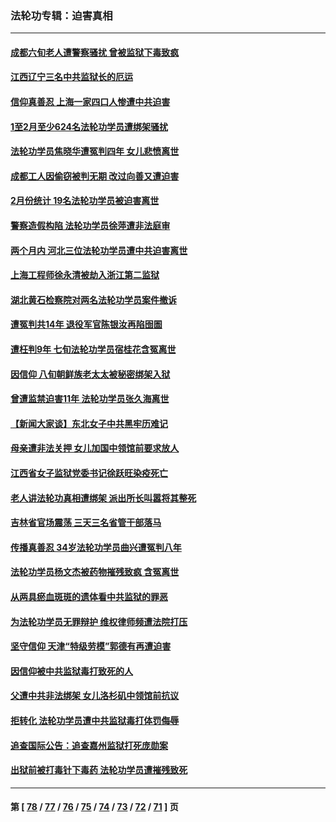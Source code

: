 ### 法轮功专辑：迫害真相
---
#### [成都六旬老人遭警察骚扰 曾被监狱下毒致疯](../../pages/nf4379/n13952299.md) 
#### [江西辽宁三名中共监狱长的厄运](../../pages/nf4379/n13951740.md) 
#### [信仰真善忍 上海一家四口人惨遭中共迫害](../../pages/nf4379/n13950973.md) 
#### [1至2月至少624名法轮功学员遭绑架骚扰](../../pages/nf4379/n13950181.md) 
#### [法轮功学员焦晓华遭冤判四年 女儿悲愤离世](../../pages/nf4379/n13949614.md) 
#### [成都工人因偷窃被判无期 改过向善又遭迫害](../../pages/nf4379/n13948561.md) 
#### [2月份统计 19名法轮功学员被迫害离世](../../pages/nf4379/n13947335.md) 
#### [警察造假构陷 法轮功学员徐萍遭非法庭审](../../pages/nf4379/n13946469.md) 
#### [两个月内 河北三位法轮功学员遭中共迫害离世](../../pages/nf4379/n13945856.md) 
#### [上海工程师徐永清被劫入浙江第二监狱](../../pages/nf4379/n13945041.md) 
#### [湖北黄石检察院对两名法轮功学员案件撤诉](../../pages/nf4379/n13944382.md) 
#### [遭冤判共14年 退役军官陈银汝再陷囹圄](../../pages/nf4379/n13943569.md) 
#### [遭枉判9年 七旬法轮功学员宿桂花含冤离世](../../pages/nf4379/n13943708.md) 
#### [因信仰 八旬朝鲜族老太太被秘密绑架入狱](../../pages/nf4379/n13942333.md) 
#### [曾遭监禁迫害11年 法轮功学员张久海离世](../../pages/nf4379/n13941569.md) 
#### [【新闻大家谈】东北女子中共黑牢历难记](../../pages/nf4379/n13942450.md) 
#### [母亲遭非法关押 女儿加国中领馆前要求放人](../../pages/nf4379/n13941094.md) 
#### [江西省女子监狱党委书记徐跃旺染疫死亡](../../pages/nf4379/n13940039.md) 
#### [老人讲法轮功真相遭绑架 派出所长叫嚣将其整死](../../pages/nf4379/n13939553.md) 
#### [吉林省官场震荡 三天三名省管干部落马](../../pages/nf4379/n13939851.md) 
#### [传播真善忍 34岁法轮功学员曲兴遭冤判八年](../../pages/nf4379/n13939536.md) 
#### [法轮功学员杨文杰被药物摧残致疯 含冤离世](../../pages/nf4379/n13938659.md) 
#### [从两具瘀血斑斑的遗体看中共监狱的罪恶](../../pages/nf4379/n13936388.md) 
#### [为法轮功学员无罪辩护 维权律师频遭法院打压](../../pages/nf4379/n13937296.md) 
#### [坚守信仰 天津“特级劳模”郭德有再遭迫害](../../pages/nf4379/n13934725.md) 
#### [因信仰被中共监狱毒打致死的人](../../pages/nf4379/n13934141.md) 
#### [父遭中共非法绑架 女儿洛杉矶中领馆前抗议](../../pages/nf4379/n13933807.md) 
#### [拒转化 法轮功学员遭中共监狱毒打体罚侮辱](../../pages/nf4379/n13928989.md) 
#### [追查国际公告：追查嘉州监狱打死庞勋案](../../pages/nf4379/n13933461.md) 
#### [出狱前被打毒针下毒药 法轮功学员遭摧残致死](../../pages/nf4379/n13931976.md) 

---
#### 第 [ [78](./78.md) / [77](./77.md) / [76](./76.md) / [75](./75.md) / [74](./74.md) / [73](./73.md) / [72](./72.md) / [71](./71.md) ] 页
